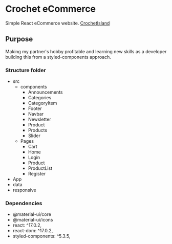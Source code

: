 # Crochet eCommerce

Simple React eCommerce website. [CrochetIsland](https://crochetisland.netlify.app/)

## Purpose

Making my partner's hobby profitable and learning new skills as a developer building this from a styled-components approach.

### Structure folder

- src
  - components
    - Announcements
    - Categories
    - CategoryItem
    - Footer
    - Navbar
    - Newsletter
    - Product
    - Products
    - Slider
  - Pages
    - Cart
    - Home
    - Login
    - Product
    - ProductList
    - Register
- App
- data
- responsive

### Dependencies

- @material-ui/core
- @material-ui/icons
- react: ^17.0.2,
- react-dom: ^17.0.2,
- styled-components: ^5.3.5,
